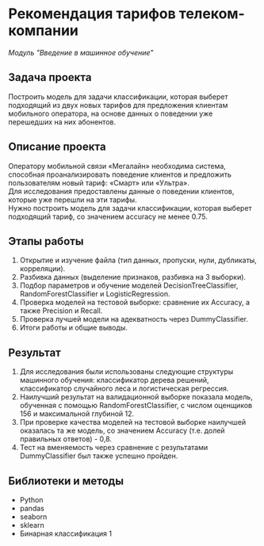# Рекомендация тарифов телеком-компании

_Модуль "Введение в машинное обучение"_


## Задача проекта

Построить модель для задачи классификации, которая выберет подходящий из двух новых тарифов для предложения клиентам мобильного оператора, на основе данных о поведении уже перешедших на них абонентов.


## Описание проекта

Оператору мобильной связи «Мегалайн» необходима система, способная проанализировать поведение клиентов и предложить пользователям новый тариф: «Смарт» или «Ультра».  
Для исследования предоставлены данные о поведении клиентов, которые уже перешли на эти тарифы.  
Нужно построить модель для задачи классификации, которая выберет подходящий тариф, со значением accuracy не менее 0.75.


## Этапы работы

1. Открытие и изучение файла (тип данных, пропуски, нули, дубликаты, корреляции).
2. Разбивка данных (выделение признаков, разбивка на 3 выборки).
3. Подбор параметров и обучение моделей DecisionTreeClassifier, RandomForestClassifier и LogisticRegression.
5. Проверка моделей на тестовой выборке: сравнение их Accuracy, а также Precision и Recall.
6. Проверка лучшей модели на адекватность через DummyClassifier.
7. Итоги работы и общие выводы.


## Результат

1. Для исследования были использованы следующие структуры машинного обучения: классификатор дерева решений, классификатор случайного леса и логистическая регрессия.
2. Наилучший результат на валидационной выборке показала модель, обученная с помощью RandomForestClassifier, с числом оценщиков 156 и максимальной глубиной 12.
3. При проверке качества моделей на тестовой выборке наилучшей оказалась та же модель, со значением Accuracy (т.е. долей правильных ответов) - 0,8.
4. Тест на вменяемость через сравнение с результатами DummyClassifier был также успешно пройден.


## Библиотеки и методы

- Python
- pandas
- seaborn
- sklearn
- Бинарная классификация
1
